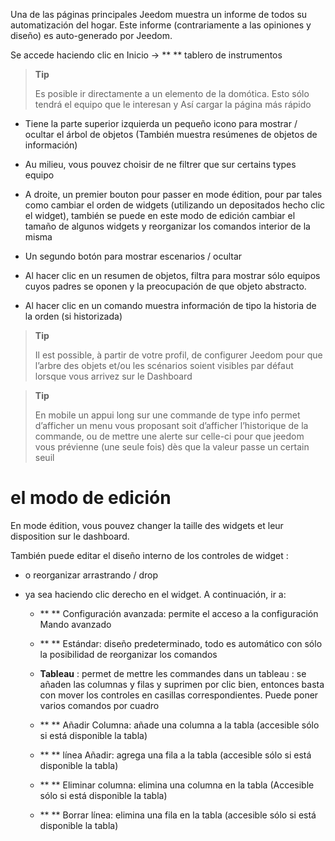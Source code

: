 Una de las páginas principales Jeedom muestra un informe de todos
su automatización del hogar. Este informe (contrariamente a las opiniones y diseño) es
auto-generado por Jeedom.

Se accede haciendo clic en Inicio → ** ** tablero de instrumentos

> **Tip**
>
> Es posible ir directamente a un elemento de la domótica.
> Esto sólo tendrá el equipo que le interesan y
> Así cargar la página más rápido

-   Tiene la parte superior izquierda un pequeño icono para
    mostrar / ocultar el árbol de objetos (También muestra
    resúmenes de objetos de información)

-   Au milieu, vous pouvez choisir de ne filtrer que sur certains types
    equipo

-   A droite, un premier bouton pour passer en mode édition, pour par
    tales como cambiar el orden de widgets (utilizando un depositados hecho clic
    el widget), también se puede en este modo de edición
    cambiar el tamaño de algunos widgets y reorganizar los comandos
    interior de la misma

-   Un segundo botón para mostrar escenarios / ocultar

-   Al hacer clic en un resumen de objetos, filtra para mostrar sólo
    equipos cuyos padres se oponen y la preocupación de que
    objeto abstracto.

-   Al hacer clic en un comando muestra información de tipo
    la historia de la orden (si historizada)

> **Tip**
>
> Il est possible, à partir de votre profil, de configurer Jeedom pour
> que l’arbre des objets et/ou les scénarios soient visibles par défaut
> lorsque vous arrivez sur le Dashboard

> **Tip**
>
> En mobile un appui long sur une commande de type info permet
> d’afficher un menu vous proposant soit d’afficher l’historique de la
> commande, ou de mettre une alerte sur celle-ci pour que jeedom vous
> prévienne (une seule fois) dès que la valeur passe un certain seuil

el modo de edición
============

En mode édition, vous pouvez changer la taille des widgets et leur
disposition sur le dashboard.

También puede editar el diseño interno de los controles de widget
:

-   o reorganizar arrastrando / drop

-   ya sea haciendo clic derecho en el widget. A continuación, ir a:

    -   ** ** Configuración avanzada: permite el acceso a la configuración
        Mando avanzado

    -   ** ** Estándar: diseño predeterminado, todo es automático
        con sólo la posibilidad de reorganizar los comandos

    -   **Tableau** : permet de mettre les commandes dans un tableau :
        se añaden las columnas y filas y suprimen por clic
        bien, entonces basta con mover los controles en
        casillas correspondientes. Puede poner varios comandos por cuadro

    -   ** ** Añadir Columna: añade una columna a la tabla (accesible
        sólo si está disponible la tabla)

    -   ** ** línea Añadir: agrega una fila a la tabla (accesible
        sólo si está disponible la tabla)

    -   ** ** Eliminar columna: elimina una columna en la tabla
        (Accesible sólo si está disponible la tabla)

    -   ** ** Borrar línea: elimina una fila en la tabla (accesible
        sólo si está disponible la tabla)


